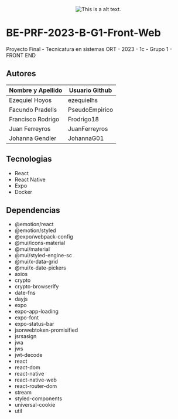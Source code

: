 <div align="center">
  <img src="https://www.ort.edu.ar/img/LogoOrtArgWeb2017.jpg" alt="This is a alt text." />
</div>

# BE-PRF-2023-B-G1-Front-Web

Proyecto Final - Tecnicatura en sistemas ORT - 2023 - 1c - Grupo 1 - FRONT END

## Autores 

| Nombre y Apellido  | Usuario Github |
| ------------------ |----------------|
| Ezequiel Hoyos     | ezequielhs     |
| Facundo Pradells   | PseudoEmpirico |
| Francisco Rodrigo  | Frodrigo18     |
| Juan Ferreyros     | JuanFerreyros  |
| Johanna Gendler    | JohannaG01     |

## Tecnologias

* React
* React Native
* Expo
* Docker

## Dependencias

* @emotion/react
* @emotion/styled
* @expo/webpack-config
* @mui/icons-material
* @mui/material
* @mui/styled-engine-sc
* @mui/x-data-grid
* @mui/x-date-pickers
* axios
* crypto
* crypto-browserify
* date-fns
* dayjs
* expo
* expo-app-loading
* expo-font
* expo-status-bar
* jsonwebtoken-promisified
* jsrsasign
* jwa
* jws
* jwt-decode
* react
* react-dom
* react-native
* react-native-web
* react-router-dom
* stream
* styled-components
* universal-cookie
* util
